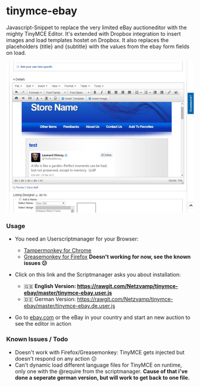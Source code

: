 # tinymce-ebay

Javascript-Snippet to replace the very limited eBay auctioneditor with the mighty TinyMCE Editor. It's extended with Dropbox integration to insert images and load templates hostet on Dropbox. It also replaces the placeholders {title} and {subtitle} with the values from the ebay form fields on load.

<center><a href="screenshot.jpg"><img src="screenshot.jpg"></a></center>

### Usage 
* You need an Userscriptmanager for your Browser: 
	* [Tampermonkey for Chrome](https://chrome.google.com/webstore/detail/tampermonkey/dhdgffkkebhmkfjojejmpbldmpobfkfo?hl=de)
    * [Greasemonkey for Firefox](https://addons.mozilla.org/en-US/firefox/addon/greasemonkey/) **Doesn't working for now, see the known issues :confused:**

* Click on this link and the Scriptmanager asks you about installation: 
	* :gb: __English Version: https://rawgit.com/Netzvamp/tinymce-ebay/master/tinymce-ebay.user.js__
	* :de: German Version:  https://rawgit.com/Netzvamp/tinymce-ebay/master/tinymce-ebay.de.user.js

* Go to [ebay.com](http://www.ebay.com) or the eBay in your country and start an new auction to see the editor in action

### Known Issues / Todo
* Doesn't work with Firefox/Greasemonkey: TinyMCE gets injected but doesn't respond on any action :confused:
* Can't dynamic load different language files for TinyMCE on runtime, only one with the @require from the scriptmanager. __Cause of that i've done a seperate german version, but will work to get back to one file.__
